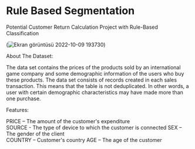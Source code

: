 # Rule Based Segmentation

 Potential Customer Return Calculation Project with Rule-Based Classification

(![Ekran görüntüsü 2022-10-09 193730](https://user-images.githubusercontent.com/105670331/194768790-daba618c-932c-4d85-a307-8b0467eb5af1.jpg))

About The Dataset:

The data set contains the prices of the products sold by an international game company and some demographic information of the users who buy these products. The data set consists of records created in each sales transaction. This means that the table is not deduplicated. In other words, a user with certain demographic characteristics may have made more than one purchase.

Features:

PRICE – The amount of the customer's expenditure	
SOURCE - The type of device to which the customer is connected
SEX – The gender of the client	
COUNTRY – Customer's country
AGE – The age of the customer
